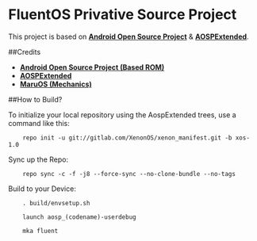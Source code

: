 FluentOS Privative Source Project
===========

This project is based on [**Android Open Source Project**](https://android.googlesource.com) & [**AOSPExtended**](https://github.com/AOSPExtended).

##Credits
* [**Android Open Source Project (Based ROM)**](https://android.googlesource.com)
* [**AOSPExtended**](https://github.com/AOSPExtended)
* [**MaruOS (Mechanics)**](https://github.com/maruos)

##How to Build?

To initialize your local repository using the AospExtended trees, use a command like this:

        repo init -u git://gitlab.com/XenonOS/xenon_manifest.git -b xos-1.0

Sync up the Repo:

        repo sync -c -f -j8 --force-sync --no-clone-bundle --no-tags

Build to your Device:

        . build/envsetup.sh 

        launch aosp_(codename)-userdebug

        mka fluent

        
